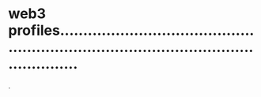 # web3 profiles..............................................................................................................
.

